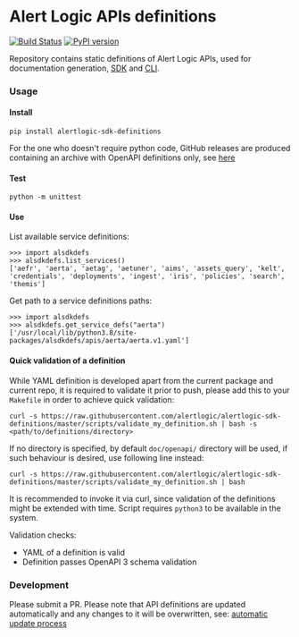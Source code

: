 # Alert Logic APIs definitions

[![Build Status](https://travis-ci.com/alertlogic/alertlogic-sdk-definitions.svg?branch=master)](https://travis-ci.com/alertlogic/alertlogic-sdk-definitions)
[![PyPI version](https://badge.fury.io/py/alertlogic-sdk-definitions.svg)](https://badge.fury.io/py/alertlogic-sdk-definitions)

Repository contains static definitions of Alert Logic APIs, used for documentation generation, 
[SDK](https://github.com/alertlogic/alertlogic-sdk-python) and [CLI](https://github.com/alertlogic/alcli).

### Usage

#### Install 
`pip install alertlogic-sdk-definitions`

For the one who doesn't require python code, GitHub releases are produced 
containing an archive with OpenAPI definitions only, see
[here](https://github.com/alertlogic/alertlogic-sdk-definitions/releases)

#### Test
`python -m unittest`

#### Use

List available service definitions:
```
>>> import alsdkdefs
>>> alsdkdefs.list_services()
['aefr', 'aerta', 'aetag', 'aetuner', 'aims', 'assets_query', 'kelt', 'credentials', 'deployments', 'ingest', 'iris', 'policies', 'search', 'themis']
```

Get path to a service definitions paths:
```
>>> import alsdkdefs
>>> alsdkdefs.get_service_defs("aerta")
['/usr/local/lib/python3.8/site-packages/alsdkdefs/apis/aerta/aerta.v1.yaml']
```

#### Quick validation of a definition

While YAML definition is developed apart from the current package and current repo,
it is required to validate it prior to push, please add this to your `Makefile` 
in order to achieve quick validation:

`curl -s https://raw.githubusercontent.com/alertlogic/alertlogic-sdk-definitions/master/scripts/validate_my_definition.sh | bash -s <path/to/definitions/directory>`

If no directory is specified, by default `doc/openapi/` directory will be used, if such behaviour is desired, use following line instead:

`curl -s https://raw.githubusercontent.com/alertlogic/alertlogic-sdk-definitions/master/scripts/validate_my_definition.sh | bash`

It is recommended to invoke it via curl, since validation of the definitions might be extended with time.
Script requires `python3` to be available in the system.

Validation checks:
* YAML of a definition is valid
* Definition passes OpenAPI 3 schema validation

### Development

Please submit a PR. Please note that API definitions are updated automatically and any changes to it will be overwritten, see:
[automatic update process](doc/automatic_releases.md)
